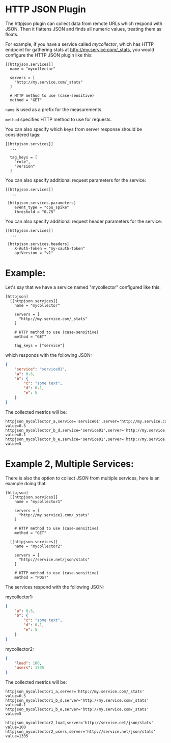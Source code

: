 # HTTP JSON Plugin

The httpjson plugin can collect data from remote URLs which respond with JSON. Then it flattens JSON and finds all numeric values, treating them as floats.

For example, if you have a service called _mycollector_, which has HTTP endpoint for gathering stats at http://my.service.com/_stats, you would configure the HTTP JSON
plugin like this:

```
[[httpjson.services]]
  name = "mycollector"

  servers = [
    "http://my.service.com/_stats"
  ]

  # HTTP method to use (case-sensitive)
  method = "GET"
```

`name` is used as a prefix for the measurements.

`method` specifies HTTP method to use for requests.

You can also specify which keys from server response should be considered tags:

```
[[httpjson.services]]
  ...

  tag_keys = [
    "role",
    "version"
  ]
```

You can also specify additional request parameters for the service:

```
[[httpjson.services]]
  ...

 [httpjson.services.parameters]
    event_type = "cpu_spike"
    threshold = "0.75"

```

You can also specify additional request header parameters for the service:

```
[[httpjson.services]]
  ...

 [httpjson.services.headers]
    X-Auth-Token = "my-xauth-token"
    apiVersion = "v1"
```

# Example:

Let's say that we have a service named "mycollector" configured like this:

```
[httpjson]
  [[httpjson.services]]
    name = "mycollector"

    servers = [
      "http://my.service.com/_stats"
    ]

    # HTTP method to use (case-sensitive)
    method = "GET"

    tag_keys = ["service"]
```

which responds with the following JSON:

```json
{
    "service": "service01",
    "a": 0.5,
    "b": {
        "c": "some text",
        "d": 0.1,
        "e": 5
    }
}
```

The collected metrics will be:
```
httpjson_mycollector_a,service='service01',server='http://my.service.com/_stats' value=0.5
httpjson_mycollector_b_d,service='service01',server='http://my.service.com/_stats' value=0.1
httpjson_mycollector_b_e,service='service01',server='http://my.service.com/_stats' value=5
```

# Example 2, Multiple Services:

There is also the option to collect JSON from multiple services, here is an
example doing that.

```
[httpjson]
  [[httpjson.services]]
    name = "mycollector1"

    servers = [
      "http://my.service1.com/_stats"
    ]

    # HTTP method to use (case-sensitive)
    method = "GET"

  [[httpjson.services]]
    name = "mycollector2"

    servers = [
      "http://service.net/json/stats"
    ]

    # HTTP method to use (case-sensitive)
    method = "POST"
```

The services respond with the following JSON:

mycollector1:
```json
{
    "a": 0.5,
    "b": {
        "c": "some text",
        "d": 0.1,
        "e": 5
    }
}
```

mycollector2:
```json
{
    "load": 100,
    "users": 1335
}
```

The collected metrics will be:

```
httpjson_mycollector1_a,server='http://my.service.com/_stats' value=0.5
httpjson_mycollector1_b_d,server='http://my.service.com/_stats' value=0.1
httpjson_mycollector1_b_e,server='http://my.service.com/_stats' value=5

httpjson_mycollector2_load,server='http://service.net/json/stats' value=100
httpjson_mycollector2_users,server='http://service.net/json/stats' value=1335
```
